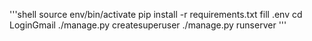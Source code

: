 '''shell
source env/bin/activate
pip install -r requirements.txt
fill .env
cd LoginGmail
./manage.py createsuperuser
./manage.py runserver
'''
